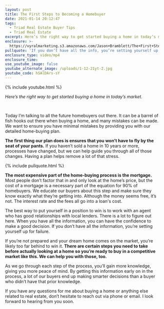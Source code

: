 ```yaml
---
layout: post
title: The First Steps to Becoming a Homebuyer
date: 2021-01-14 20:12:47
tags:
  - Triad Real Estate Buyer Tips
  - Triad Real Estate
excerpt: Here’s the right way to get started buying a home in today’s market.
enclosure: >-
  https://vyralmarketing.s3.amazonaws.com/Jason+Bramblett/The+First+Step+To+Buying+A+Home+-+Jason+Bramblett+Real+Estate.mp4
pullquote: 'If you don’t have all the info, you’re setting yourself up for failure.'
enclosure_type: video/mp4
enclosure_time:
use_youtube_image: false
youtube_alternate_image: /uploads/1-12-21yt-2.jpg
youtube_code: hSAlDArs-sY
---
```


{% include youtube.html %}

*Here’s the right way to get started buying a home in today’s market.*

&nbsp;

Today I’m talking to all the future homebuyers out there. It can be a barrel of fish hooks out there when buying a home, and many mistakes can be made. We want to ensure you have minimal mistakes by providing you with our detailed home-buying plan.

**The first thing our plan does is ensures that you won’t have to fly by the seat of your pants.** If you haven’t sold a home in 10 years or more, processes have changed, but we can help guide you through all of those changes. Having a plan helps remove a lot of that stress.

{% include pullquote.html %}

**The most expensive part of the home-buying process is the mortgage.** Most people don’t factor that in and only look at the home’s price, but the cost of a mortgage is a necessary part of the equation for 90% of homebuyers. We educate our buyers about this step and make sure they know exactly what they’re getting into. Although the money seems free, it’s not. The interest rate and the fees all go into a loan's cost.&nbsp;

The best way to put yourself in a position to win is to work with an agent who has good relationships with local lenders. There is a lot to figure out here. When you have all the information, you can have the confidence to make a good decision. If you don’t have all the information, you’re setting yourself up for failure.&nbsp;

If you’re not prepared and your dream home comes on the market, you’re likely too far behind to win it. **There are certain steps you need to take before actually looking at a home so you’re ready to buy in a competitive market like this. We can help you with those, too.**

As we go through each step of the process, you’ll gain more knowledge, giving you more peace of mind. By getting this information early on in the process, a lot of our buyers end up making smarter decisions than a buyer who didn’t have that prior knowledge.

If you have any questions for me about buying a home or anything else related to real estate, don’t hesitate to reach out via phone or email. I look forward to hearing from you soon.
